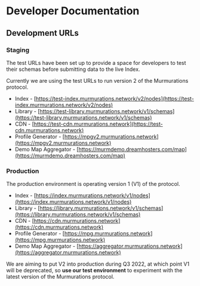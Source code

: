 # Developer Documentation

## Development URLs

### Staging

The test URLs have been set up to provide a space for developers to test their schemas before submitting data to the live Index.

Currently we are using the test URLs to run version 2 of the Murmurations protocol.

- Index - [https://test-index.murmurations.network/v2/nodes](https://test-index.murmurations.network/v2/nodes)
- Library - [https://test-library.murmurations.network/v1/schemas](https://test-library.murmurations.network/v1/schemas)
- CDN - [https://test-cdn.murmurations.network](https://test-cdn.murmurations.network)
- Profile Generator - [https://mpgv2.murmurations.network](https://mpgv2.murmurations.network)
- Demo Map Aggregator - [https://murmdemo.dreamhosters.com/map](https://murmdemo.dreamhosters.com/map)

### Production

The production environment is operating version 1 (V1) of the protocol.

- Index - [https://index.murmurations.network/v1/nodes](https://index.murmurations.network/v1/nodes)
- Library - [https://library.murmurations.network/v1/schemas](https://library.murmurations.network/v1/schemas)
- CDN - [https://cdn.murmurations.network](https://cdn.murmurations.network)
- Profile Generator - [https://mpg.murmurations.network](https://mpg.murmurations.network)
- Demo Map Aggregator - [https://aggregator.murmurations.network](https://aggregator.murmurations.network)

We are aiming to put V2 into production during Q3 2022, at which point V1 will be deprecated, so **use our test environment** to experiment with the latest version of the Murmurations protocol.

